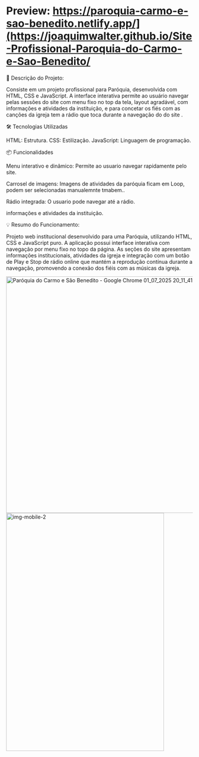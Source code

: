 # Preview: https://paroquia-carmo-e-sao-benedito.netlify.app/](https://joaquimwalter.github.io/Site-Profissional-Paroquia-do-Carmo-e-Sao-Benedito/

🎯 Descrição do Projeto:

Consiste em um projeto profissional para Paróquia, desenvolvida com HTML, CSS e JavaScript. A interface interativa permite ao usuário navegar pelas sessões do site com menu fixo no top da tela, layout agradável, com informações e atividades da instituição, e para concetar os fiés com as canções da igreja tem a rádio que toca durante a navegação do do site .

🛠 Tecnologias Utilizadas

HTML: Estrutura. CSS: Estilização. JavaScript: Linguagem de programação.

📦 Funcionalidades

Menu interativo e dinâmico: Permite ao usuario navegar rapidamente pelo site.

Carrosel de imagens: Imagens de atividades da paróquia ficam em Loop, podem ser selecionadas manualemnte tmabem..

Rádio integrada: O usuario pode navegar até a rádio.

informações e atividades da instituição.

💡 Resumo do Funcionamento:

Projeto web institucional desenvolvido para uma Paróquia, utilizando HTML, CSS e JavaScript puro. A aplicação possui interface interativa com navegação por menu fixo no topo da página. As seções do site apresentam informações institucionais, atividades da igreja e integração com um botão de Play e Stop de rádio online que mantém a reprodução contínua durante a navegação, promovendo a conexão dos fiéis com as músicas da igreja.

<img width="1348" height="637" alt="Paróquia do Carmo e São Benedito - Google Chrome 01_07_2025 20_11_41" src="https://github.com/user-attachments/assets/c5bfe4c2-8cca-4bac-a9be-ae26e1a20332" />

<img width="426" height="641" alt="img-mobile-2" src="https://github.com/user-attachments/assets/0921cf84-f485-4cd1-8a6e-c6b21dfb8519" />

